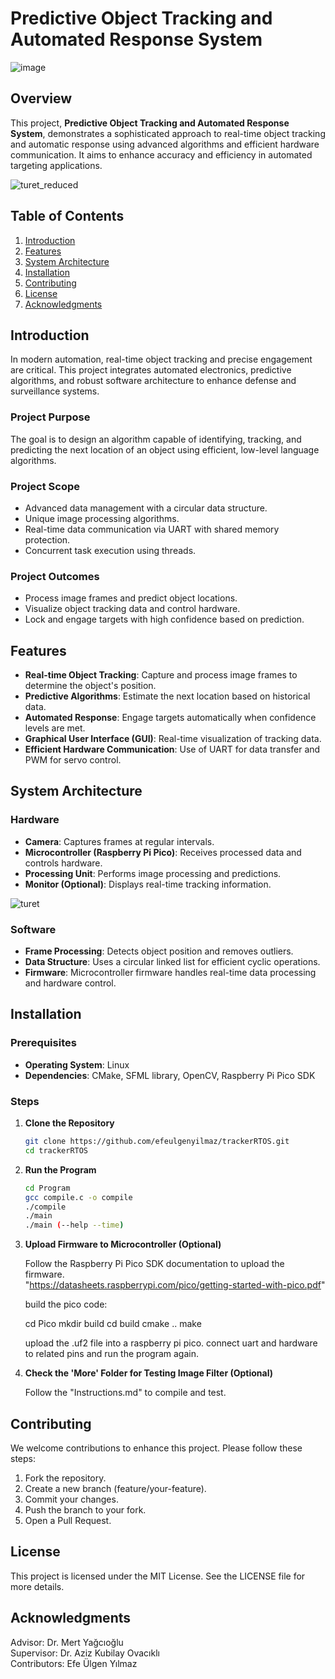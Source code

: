 # Predictive Object Tracking and Automated Response System

![image](https://github.com/efeulgenyilmaz/TrackPredictRTOS/assets/172309112/b1433825-4e0c-4c0d-94e1-7bd6a9ca315d)

## Overview

This project, **Predictive Object Tracking and Automated Response System**, demonstrates a sophisticated approach to real-time object tracking and automatic response using advanced algorithms and efficient hardware communication. It aims to enhance accuracy and efficiency in automated targeting applications.

![turet_reduced](https://github.com/efeulgenyilmaz/TrackPredictRTOS/assets/172309112/7827ad6e-fb9d-4bea-a321-50b39237b1f7)

## Table of Contents

1. [Introduction](#introduction)
2. [Features](#features)
3. [System Architecture](#system-architecture)
4. [Installation](#installation)
5. [Contributing](#contributing)
6. [License](#license)
7. [Acknowledgments](#acknowledgments)

## Introduction

In modern automation, real-time object tracking and precise engagement are critical. This project integrates automated electronics, predictive algorithms, and robust software architecture to enhance defense and surveillance systems.

### Project Purpose

The goal is to design an algorithm capable of identifying, tracking, and predicting the next location of an object using efficient, low-level language algorithms.

### Project Scope

- Advanced data management with a circular data structure.
- Unique image processing algorithms.
- Real-time data communication via UART with shared memory protection.
- Concurrent task execution using threads.

### Project Outcomes

- Process image frames and predict object locations.
- Visualize object tracking data and control hardware.
- Lock and engage targets with high confidence based on prediction.

## Features

- **Real-time Object Tracking**: Capture and process image frames to determine the object's position.
- **Predictive Algorithms**: Estimate the next location based on historical data.
- **Automated Response**: Engage targets automatically when confidence levels are met.
- **Graphical User Interface (GUI)**: Real-time visualization of tracking data.
- **Efficient Hardware Communication**: Use of UART for data transfer and PWM for servo control.

## System Architecture

### Hardware

- **Camera**: Captures frames at regular intervals.
- **Microcontroller (Raspberry Pi Pico)**: Receives processed data and controls hardware.
- **Processing Unit**: Performs image processing and predictions.
- **Monitor (Optional)**: Displays real-time tracking information.

![turet](https://github.com/efeulgenyilmaz/TrackPredictRTOS/assets/172309112/6f4a7600-fce8-48ce-b54d-497a355b55db)

### Software

- **Frame Processing**: Detects object position and removes outliers.
- **Data Structure**: Uses a circular linked list for efficient cyclic operations.
- **Firmware**: Microcontroller firmware handles real-time data processing and hardware control.

## Installation

### Prerequisites

- **Operating System**: Linux
- **Dependencies**: CMake, SFML library, OpenCV, Raspberry Pi Pico SDK

### Steps

1. **Clone the Repository**

   ```bash
   git clone https://github.com/efeulgenyilmaz/trackerRTOS.git
   cd trackerRTOS
   
2. **Run the Program**

   ```bash
   cd Program
   gcc compile.c -o compile
   ./compile
   ./main
   ./main (--help --time)

3. **Upload Firmware to Microcontroller (Optional)**
   
   Follow the Raspberry Pi Pico SDK documentation to upload the firmware.  
   "https://datasheets.raspberrypi.com/pico/getting-started-with-pico.pdf"
   
   build the pico code:
   
   cd Pico
   mkdir build
   cd build
   cmake ..
   make
   
   upload the .uf2 file into a raspberry pi pico.
   connect uart and hardware to related pins and run the program again.
   
4. **Check the 'More' Folder for Testing Image Filter (Optional)**

   Follow the "Instructions.md" to compile and test.
   
## Contributing

We welcome contributions to enhance this project. Please follow these steps:

1. Fork the repository.
2. Create a new branch (feature/your-feature).
3. Commit your changes.
4. Push the branch to your fork.
5. Open a Pull Request.

## License

This project is licensed under the MIT License. See the LICENSE file for more details.  
   
## Acknowledgments

Advisor: Dr. Mert Yağcıoğlu  
Supervisor: Dr. Aziz Kubilay Ovacıklı  
Contributors: Efe Ülgen Yılmaz  
